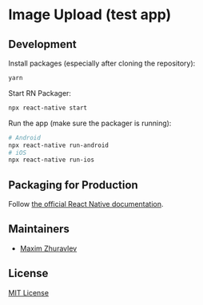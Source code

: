 # Image Upload (test app)

## Development

Install packages (especially after cloning the repository):

```bash
yarn
```

Start RN Packager:

```bash
npx react-native start
```

Run the app (make sure the packager is running):

```bash
# Android
npx react-native run-android
# iOS
npx react-native run-ios
```

## Packaging for Production

Follow [the official React Native documentation](https://reactnative.dev/docs/signed-apk-android).

## Maintainers

- [Maxim Zhuravlev](https://github.com/MxZhur)

## License

[MIT License](./LICENSE)
